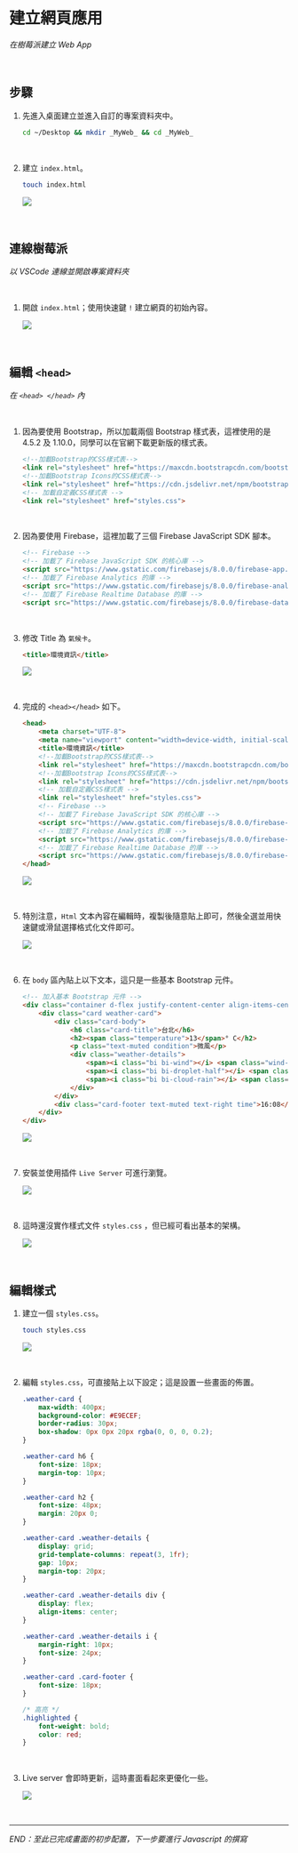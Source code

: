 # 建立網頁應用

_在樹莓派建立 Web App_

<br>

## 步驟

1. 先進入桌面建立並進入自訂的專案資料夾中。

    ```bash
    cd ~/Desktop && mkdir _MyWeb_ && cd _MyWeb_
    ```

<br>

2. 建立 `index.html`。

    ```bash
    touch index.html
    ```

    ![](images/img_21.png)

<br>

## 連線樹莓派

_以 VSCode 連線並開啟專案資料夾_

<br>

1. 開啟 `index.html`；使用快速鍵 `!` 建立網頁的初始內容。

    ![](images/img_22.png)

<br>

## 編輯 `<head>`

_在 `<head> </head>` 內_

<br>

1. 因為要使用 Bootstrap，所以加載兩個 Bootstrap 樣式表，這裡使用的是 4.5.2 及 1.10.0，同學可以在官網下載更新版的樣式表。

    ```html
    <!--加載Bootstrap的CSS樣式表-->
    <link rel="stylesheet" href="https://maxcdn.bootstrapcdn.com/bootstrap/4.5.2/css/bootstrap.min.css">
    <!--加載Bootstrap Icons的CSS樣式表-->
    <link rel="stylesheet" href="https://cdn.jsdelivr.net/npm/bootstrap-icons@1.10.0/font/bootstrap-icons.css">
    <!-- 加載自定義CSS樣式表 -->
    <link rel="stylesheet" href="styles.css">
    ```

<br>

2. 因為要使用 Firebase，這裡加載了三個 Firebase JavaScript SDK 腳本。

    ```html
    <!-- Firebase -->
    <!-- 加載了 Firebase JavaScript SDK 的核心庫 -->
    <script src="https://www.gstatic.com/firebasejs/8.0.0/firebase-app.js"></script>
    <!-- 加載了 Firebase Analytics 的庫 -->
    <script src="https://www.gstatic.com/firebasejs/8.0.0/firebase-analytics.js"></script>
    <!-- 加載了 Firebase Realtime Database 的庫 -->
    <script src="https://www.gstatic.com/firebasejs/8.0.0/firebase-database.js"></script>
    ```

<br>

3. 修改 Title 為 `氣候卡`。

    ```html
    <title>環境資訊</title>
    ```

    ![](images/img_24.png)

<br>

4. 完成的 `<head></head>` 如下。

    ```html
    <head>
        <meta charset="UTF-8">
        <meta name="viewport" content="width=device-width, initial-scale=1.0">
        <title>環境資訊</title>
        <!--加載Bootstrap的CSS樣式表-->
        <link rel="stylesheet" href="https://maxcdn.bootstrapcdn.com/bootstrap/4.5.2/css/bootstrap.min.css">
        <!--加載Bootstrap Icons的CSS樣式表-->
        <link rel="stylesheet" href="https://cdn.jsdelivr.net/npm/bootstrap-icons@1.10.0/font/bootstrap-icons.css">
        <!-- 加載自定義CSS樣式表 -->
        <link rel="stylesheet" href="styles.css">
        <!-- Firebase -->
        <!-- 加載了 Firebase JavaScript SDK 的核心庫 -->
        <script src="https://www.gstatic.com/firebasejs/8.0.0/firebase-app.js"></script>
        <!-- 加載了 Firebase Analytics 的庫 -->
        <script src="https://www.gstatic.com/firebasejs/8.0.0/firebase-analytics.js"></script>
        <!-- 加載了 Firebase Realtime Database 的庫 -->
        <script src="https://www.gstatic.com/firebasejs/8.0.0/firebase-database.js"></script>
    </head>
    ```

    ![](images/img_23.png)

<br>

5. 特別注意，`Html` 文本內容在編輯時，複製後隨意貼上即可，然後全選並用快速鍵或滑鼠選擇格式化文件即可。

    ![](images/img_25.png)

<br>

6. 在 `body` 區內貼上以下文本，這只是一些基本 Bootstrap 元件。

    ```html
    <!-- 加入基本 Bootstrap 元件 -->
    <div class="container d-flex justify-content-center align-items-center" style="height: 100vh;">
        <div class="card weather-card">
            <div class="card-body">
                <h6 class="card-title">台北</h6>
                <h2><span class="temperature">13</span>° C</h2>
                <p class="text-muted condition">微風</p>
                <div class="weather-details">
                    <span><i class="bi bi-wind"></i> <span class="wind-speed">10</span>km/h</span>
                    <span><i class="bi bi-droplet-half"></i> <span class="humidity">84</span>%</span>
                    <span><i class="bi bi-cloud-rain"></i> <span class="rain-probability">20</span>%</span>
                </div>
            </div>
            <div class="card-footer text-muted text-right time">16:08</div>
        </div>
    </div>
    ```

    ![](images/img_26.png)

<br>

7. 安裝並使用插件 `Live Server` 可進行瀏覽。

    ![](images/img_65.png)

<br>

8. 這時還沒實作樣式文件 `styles.css` ，但已經可看出基本的架構。

    ![](images/img_27.png)

<br>

## 編輯樣式

1. 建立一個 `styles.css`。

    ```bash
    touch styles.css
    ```

    ![](images/img_28.png)

<br>

2. 編輯 `styles.css`，可直接貼上以下設定；這是設置一些畫面的佈置。

    ```css
    .weather-card {
        max-width: 400px;
        background-color: #E9ECEF;
        border-radius: 30px;
        box-shadow: 0px 0px 20px rgba(0, 0, 0, 0.2);
    }

    .weather-card h6 {
        font-size: 18px;
        margin-top: 10px;
    }

    .weather-card h2 {
        font-size: 48px;
        margin: 20px 0;
    }

    .weather-card .weather-details {
        display: grid;
        grid-template-columns: repeat(3, 1fr);
        gap: 10px;
        margin-top: 20px;
    }

    .weather-card .weather-details div {
        display: flex;
        align-items: center;
    }

    .weather-card .weather-details i {
        margin-right: 10px;
        font-size: 24px;
    }

    .weather-card .card-footer {
        font-size: 18px;
    }

    /* 高亮 */
    .highlighted {
        font-weight: bold;
        color: red;
    }
    ```

<br>

3. Live server 會即時更新，這時畫面看起來更優化一些。

    ![](images/img_29.png)

<br>

___

_END：至此已完成畫面的初步配置，下一步要進行 Javascript 的撰寫_